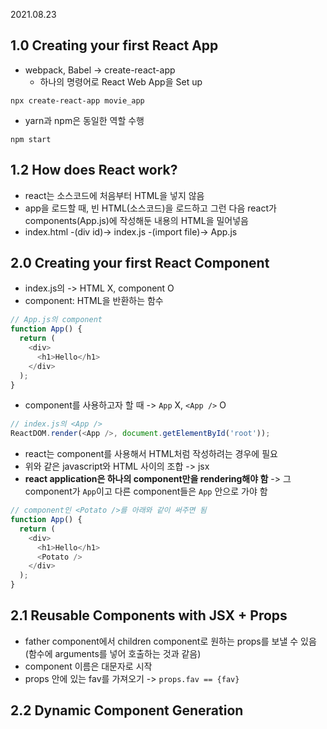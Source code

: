 2021.08.23
## 1.0 Creating your first React App
- webpack, Babel -> create-react-app
    - 하나의 명령어로 React Web App을 Set up
```
npx create-react-app movie_app
```

- yarn과 npm은 동일한 역할 수행

```
npm start
```

## 1.2 How does React work?
- react는 소스코드에 처음부터 HTML을 넣지 않음
- app을 로드할 때, 빈 HTML(소스코드)을 로드하고 그런 다음 react가 components(App.js)에 작성해둔 내용의 HTML을 밀어넣음
- index.html -(div id)-> index.js -(import file)-> App.js

## 2.0 Creating your first React Component
- index.js의 <App /> -> HTML X, component O
- component: HTML을 반환하는 함수
```javascript
// App.js의 component
function App() {
  return (
    <div>
      <h1>Hello</h1>
    </div>
  );
}
```
- component를 사용하고자 할 때 -> `App` X, `<App />` O
```javascript
// index.js의 <App />
ReactDOM.render(<App />, document.getElementById('root'));
```
- react는 component를 사용해서 HTML처럼 작성하려는 경우에 필요
- 위와 같은 javascript와 HTML 사이의 조합 -> jsx
- **react application은 하나의 component만을 rendering해야 함** -> 그 component가 `App`이고 다른 component들은 `App` 안으로 가야 함
```javascript
// component인 <Potato />를 아래와 같이 써주면 됨
function App() {
  return (
    <div>
      <h1>Hello</h1>
      <Potato />
    </div>
  );
}
```

## 2.1 Reusable Components with JSX + Props
- father component에서 children component로 원하는 props를 보낼 수 있음 (함수에 arguments를 넣어 호출하는 것과 같음)
- component 이름은 대문자로 시작
- props 안에 있는 fav를 가져오기 -> `props.fav == {fav}`

## 2.2 Dynamic Component Generation
